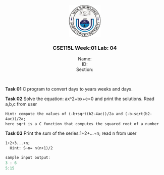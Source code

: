 <div align="center">
<img src="./nsu-logo.png"  width="100px" height="100px"/>
<p style="text-align:center"><h3>CSE115L Week:01  Lab: 04</h3>
Name:<br>
ID:<br>
Section:<br>
</p>
</div>
<br clear="left"/>


**Task 01** C program to convert days to years weeks and days.

**Task 02** Solve the equation: ax^2+bx+c=0 and print the solutions. Read a,b,c from user

```code
Hint: compute the values of (-b+sqrt(b2-4ac))/2a and (-b-sqrt(b2-4ac))/2a; 
here sqrt is a C function that computes the squared root of a number
```
**Task 03** Print the sum of the series:1+2+...+n; read n from user 
```code
1+2+3...+n;
  Hint: S~n= n(n+1)/2
```
~~~~C
sample input output:
3 : 6
5:15
~~~~~

